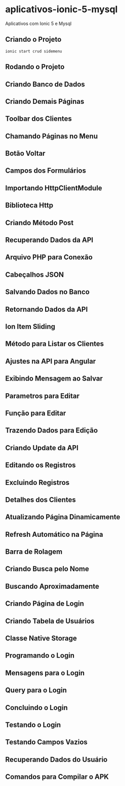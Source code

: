 # aplicativos-ionic-5-mysql

Aplicativos com Ionic 5 e Mysql

## Criando o Projeto

```npm
ionic start crud sidemenu
```

## Rodando o Projeto

## Criando Banco de Dados

## Criando Demais Páginas

## Toolbar dos Clientes

## Chamando Páginas no Menu

## Botão Voltar

## Campos dos Formulários

## Importando HttpClientModule

## Biblioteca Http

## Criando Método Post

## Recuperando Dados da API

## Arquivo PHP para Conexão

## Cabeçalhos JSON

## Salvando Dados no Banco

## Retornando Dados da API

## Ion Item Sliding

## Método para Listar os Clientes

## Ajustes na API para Angular

## Exibindo Mensagem ao Salvar

## Parametros para Editar

## Função para Editar

## Trazendo Dados para Edição

## Criando Update da API

## Editando os Registros

## Excluindo Registros

## Detalhes dos Clientes

## Atualizando Página Dinamicamente

## Refresh Automático na Página

## Barra de Rolagem

## Criando Busca pelo Nome

## Buscando Aproximadamente

## Criando Página de Login

## Criando Tabela de Usuários

## Classe Native Storage

## Programando o Login

## Mensagens para o Login

## Query para o Login

## Concluindo o Login

## Testando o Login

## Testando Campos Vazios

## Recuperando Dados do Usuário

## Comandos para Compilar o APK
